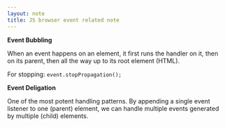 ```yaml
---
layout: note
title: JS browser event related note
---
```


**Event Bubbling**

When an event happens on an element, it first runs the handler on it, then on its parent, then all the way up to its root element (HTML).

For stopping: `event.stopPropagation();`

**Event Deligation**

One of the most potent handling patterns. By appending a single event listener to one (parent) element, we can handle multiple events generated by multiple (child) elements.